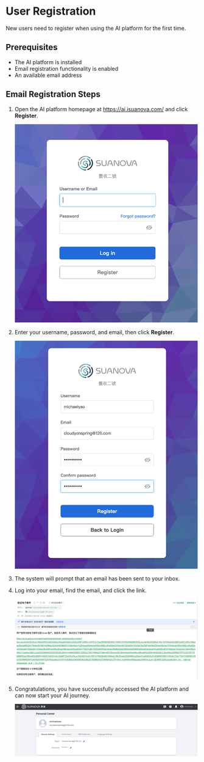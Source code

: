 # User Registration

New users need to register when using the AI platform for the first time.

## Prerequisites

- The AI platform is installed
- Email registration functionality is enabled
- An available email address

## Email Registration Steps

1. Open the AI platform homepage at <https://ai.isuanova.com/> and click **Register**.

    ![home](../../images/regis01.png)

2. Enter your username, password, and email, then click **Register**.

    ![to register](../../images/regis02.png)

3. The system will prompt that an email has been sent to your inbox.

4. Log into your email, find the email, and click the link.

    ![email](../../images/regis04.png)

5. Congratulations, you have successfully accessed the AI platform and can now start your AI journey.

    ![verify](../../images/regis05.png)
